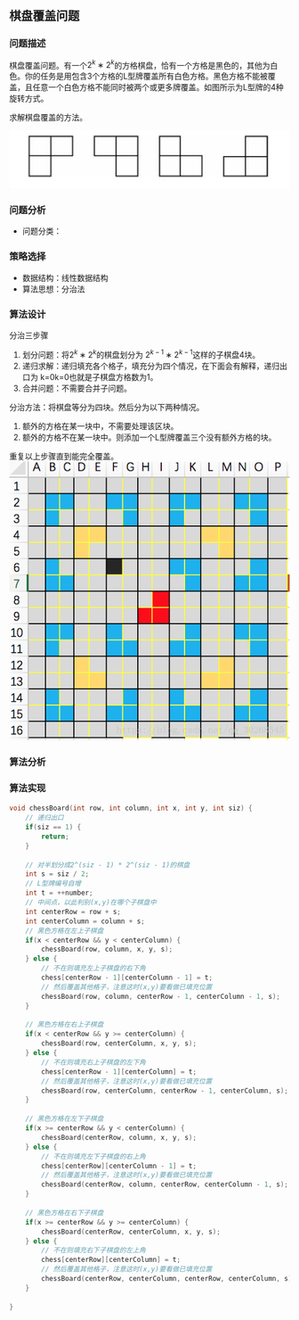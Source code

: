 ## 棋盘覆盖问题


### 问题描述

棋盘覆盖问题。有一个$2^k∗2^k$的方格棋盘，恰有一个方格是黑色的，其他为白色。你的任务是用包含3个方格的L型牌覆盖所有白色方格。黑色方格不能被覆盖，且任意一个白色方格不能同时被两个或更多牌覆盖。如图所示为L型牌的4种旋转方式。

求解棋盘覆盖的方法。

![](image/2021-03-31-20-57-39.png)



### 问题分析

* 问题分类：

### 策略选择

* 数据结构：线性数据结构
* 算法思想：分治法

### 算法设计

分治三步骤
1. 划分问题：将$2^k∗2^k$的棋盘划分为 $2^{k−1}∗2^{k−1}$这样的子棋盘4块。
2. 递归求解：递归填充各个格子，填充分为四个情况，在下面会有解释，递归出口为 k=0k=0也就是子棋盘方格数为1。
3. 合并问题：不需要合并子问题。

分治方法：将棋盘等分为四块。然后分为以下两种情况。
1. 额外的方格在某一块中，不需要处理该区块。
2. 额外的方格不在某一块中。则添加一个L型牌覆盖三个没有额外方格的块。

重复以上步骤直到能完全覆盖。
![](image/2021-03-31-21-01-21.png)

### 算法分析

### 算法实现

```C++
void chessBoard(int row, int column, int x, int y, int siz) {
    // 递归出口
    if(siz == 1) {
        return;
    }

    // 对半划分成2^(siz - 1) * 2^(siz - 1)的棋盘
    int s = siz / 2;
    // L型牌编号自增
    int t = ++number;
    // 中间点，以此判别(x,y)在哪个子棋盘中
    int centerRow = row + s;
    int centerColumn = column + s;
    // 黑色方格在左上子棋盘
    if(x < centerRow && y < centerColumn) {
        chessBoard(row, column, x, y, s);
    } else {
        // 不在则填充左上子棋盘的右下角
        chess[centerRow - 1][centerColumn - 1] = t;
        // 然后覆盖其他格子，注意这时(x,y)要看做已填充位置
        chessBoard(row, column, centerRow - 1, centerColumn - 1, s);
    }

    // 黑色方格在右上子棋盘
    if(x < centerRow && y >= centerColumn) {
        chessBoard(row, centerColumn, x, y, s);
    } else {
        // 不在则填充右上子棋盘的左下角
        chess[centerRow - 1][centerColumn] = t;
        // 然后覆盖其他格子，注意这时(x,y)要看做已填充位置
        chessBoard(row, centerColumn, centerRow - 1, centerColumn, s);
    }

    // 黑色方格在左下子棋盘
    if(x >= centerRow && y < centerColumn) {
        chessBoard(centerRow, column, x, y, s);
    } else {
        // 不在则填充左下子棋盘的右上角
        chess[centerRow][centerColumn - 1] = t;
        // 然后覆盖其他格子，注意这时(x,y)要看做已填充位置
        chessBoard(centerRow, column, centerRow, centerColumn - 1, s);
    }

    // 黑色方格在右下子棋盘
    if(x >= centerRow && y >= centerColumn) {
        chessBoard(centerRow, centerColumn, x, y, s);
    } else {
        // 不在则填充右下子棋盘的左上角
        chess[centerRow][centerColumn] = t;
        // 然后覆盖其他格子，注意这时(x,y)要看做已填充位置
        chessBoard(centerRow, centerColumn, centerRow, centerColumn, s);
    }

}
```